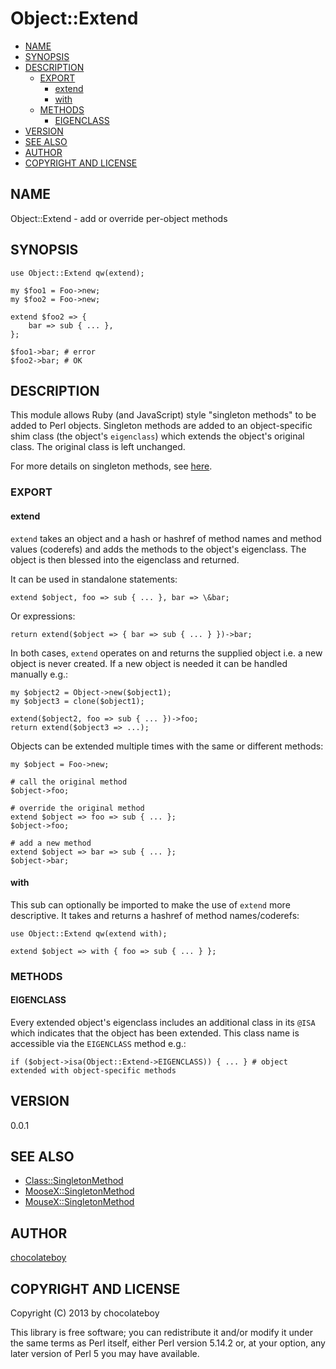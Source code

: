 # Object::Extend

- [NAME](#name)
- [SYNOPSIS](#synopsis)
- [DESCRIPTION](#description)
	- [EXPORT](#export)
		- [extend](#extend)
		- [with](#with)
	- [METHODS](#methods)
		- [EIGENCLASS](#eigenclass)
- [VERSION](#version)
- [SEE ALSO](#see-also)
- [AUTHOR](#author)
- [COPYRIGHT AND LICENSE](#copyright-and-license)

## NAME

Object::Extend - add or override per-object methods

## SYNOPSIS

    use Object::Extend qw(extend);

    my $foo1 = Foo->new;
    my $foo2 = Foo->new;

    extend $foo2 => {
        bar => sub { ... },
    };

    $foo1->bar; # error
    $foo2->bar; # OK

## DESCRIPTION

This module allows Ruby (and JavaScript) style "singleton methods" to be added to Perl objects.
Singleton methods are added to an object-specific shim class (the object's `eigenclass`) which
extends the object's original class. The original class is left unchanged.

For more details on singleton methods, see [here](http://madebydna.com/all/code/2011/06/24/eigenclasses-demystified.html).

### EXPORT

#### extend

`extend` takes an object and a hash or hashref of method names and method values (coderefs) and adds
the methods to the object's eigenclass. The object is then blessed into the eigenclass and returned.

It can be used in standalone statements:

    extend $object, foo => sub { ... }, bar => \&bar;

Or expressions:

    return extend($object => { bar => sub { ... } })->bar;

In both cases, `extend` operates on and returns the supplied object i.e. a new object is never created.
If a new object is needed it can be handled manually e.g.:

    my $object2 = Object->new($object1);
    my $object3 = clone($object1);

    extend($object2, foo => sub { ... })->foo;
    return extend($object3 => ...);

Objects can be extended multiple times with the same or different methods:

    my $object = Foo->new;

    # call the original method
    $object->foo;

    # override the original method
    extend $object => foo => sub { ... };
    $object->foo;

    # add a new method
    extend $object => bar => sub { ... };
    $object->bar;

#### with

This sub can optionally be imported to make the use of `extend` more descriptive. It takes and
returns a hashref of method names/coderefs:

    use Object::Extend qw(extend with);

    extend $object => with { foo => sub { ... } };

### METHODS

#### EIGENCLASS

Every extended object's eigenclass includes an additional class in its `@ISA` which indicates
that the object has been extended. This class name is accessible via the `EIGENCLASS` method e.g.:

    if ($object->isa(Object::Extend->EIGENCLASS)) { ... } # object extended with object-specific methods

## VERSION

0.0.1

## SEE ALSO

- [Class::SingletonMethod](http://search.cpan.org/perldoc?Class::SingletonMethod)
- [MooseX::SingletonMethod](http://search.cpan.org/perldoc?MooseX::SingletonMethod)
- [MouseX::SingletonMethod](http://search.cpan.org/perldoc?MouseX::SingletonMethod)

## AUTHOR

[chocolateboy](mailto:chocolate@cpan.org)

## COPYRIGHT AND LICENSE

Copyright (C) 2013 by chocolateboy

This library is free software; you can redistribute it and/or modify
it under the same terms as Perl itself, either Perl version 5.14.2 or,
at your option, any later version of Perl 5 you may have available.
